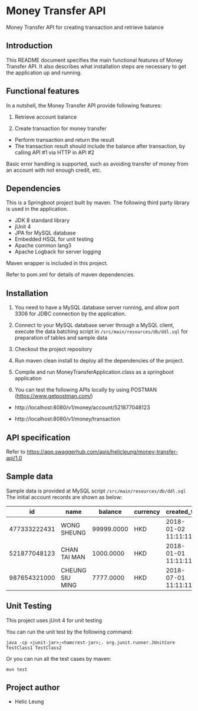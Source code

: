# Money Transfer API #
Money Transfer API for creating transaction and retrieve balance

## Introduction ##

This README document specifies the main functional features of Money Transfer API.
It also describes what installation steps are necessary to get the application up and running.

## Functional features ##

In a nutshell, the Money Transfer API provide following features:

 1. Retrieve account balance

 2. Create transaction for money transfer
* Perform transaction and return the result 
* The transaction result should include the balance after transaction, by calling API #1 via HTTP in API #2

Basic error handling is supported, such as avoiding transfer of money from an account with not enough credit, etc.

## Dependencies ##

This is a Springboot project built by maven. The following third party library is used in the application.

* JDK 8 standard library
* jUnit 4
* JPA for MySQL database
* Embedded HSQL for unit testing
* Apache common lang3
* Apache Logback for server logging

Maven wrapper is included in this project.

Refer to pom.xml for details of maven dependencies.

## Installation ##

 1. You need to have a MySQL database server running, and allow port 3306 for JDBC connection by the application.

 2. Connect to your MySQL database server through a MySQL client, execute the data batching script in `/src/main/resources/db/ddl.sql` for preparation of tables and sample data

 3. Checkout the project repository
 
 4. Run maven clean install to deploy all the dependencies of the project.
 
 5. Compile and run MoneyTransferApplication.class as a springboot application
 
 6. You can test the following APIs locally by using POSTMAN (https://www.getpostman.com/)
 
 * http://localhost:8080/v1/money/account/521877048123
 
 * http://localhost:8080/v1/money/transaction

## API specification ##
Refer to https://app.swaggerhub.com/apis/helicleung/money-transfer-api/1.0

## Sample data ##
Sample data is provided at MySQL script `/src/main/resources/db/ddl.sql`
The initial account records are shown as below:

| id            | name            | balance         | currency  | created_ts          | updated_ts          |
| ------------- | --------------- | --------------- | --------- | ------------------- | ------------------- |
| 477333222431  | WONG SHEUNG     | 99999.0000      | HKD       | 2018-01-02 11:11:11 |	2018-01-02 11:11:11 |
| 521877048123  | CHAN TAI MAN    | 1000.0000       | HKD       | 2018-01-01 11:11:11 |	2018-01-01 11:11:11 |
| 987654321000  | CHEUNG SIU MING | 7777.0000       | HKD       | 2018-07-01 11:11:11 |	2018-07-01 11:11:11 |

## Unit Testing ##
This project uses jUnit 4 for unit testing

You can run the unit test by the following command:

`java -cp <junit-jar>;<hamcrest-jar>;. org.junit.runner.JUnitCore  TestClass1 TestClass2`

Or you can run all the test cases by maven:

`mvn test`

## Project author ##

* Helic Leung